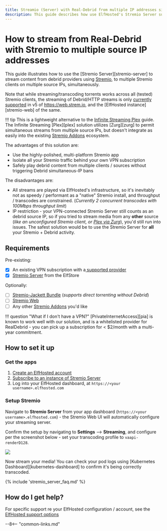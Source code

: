 ```yaml
---
title: Streamio (Server) with Real-Debrid from multiple IP addresses simultaneously
description: This guide describes how use ElfHosted's Stremio Server subscription to stream from Real-Debrid using Stremio, from multilpe source IP addresses simultaneously
---
```

# How to stream from Real-Debrid with Stremio to multiple source IP addresses

This guide illustrates how to use the [Stremio Server][stremio-server] to stream content from debrid providers using [Stremio](https://stremio.com), to multiple Stremio clients on multiple source IPs, simultaneously. 

Note that while streaming/transcoding torrents works across all (tested) Stremio clients, the streaming of Debrid/HTTP streams is only [currently supported](#client-compatibility) in v5 of https://web.strem.io, and the [ElfHosted instance][stremio-web] of the same.

!!! tip
    This is a lightweight alternative to the [Infinite Streaming Plex](guides/media/stream-from-real-debrid-with-plex/) guide. The Infinite Streaming [Plex][plex] solution utilizes [Zurg][zurg] to permit simultaneous streams from multiple source IPs, but doesn't integrate as easily into the existing [Stremio Addons](/stremio-addons/) ecosystem.

The advantages of this solution are:

* Use the highly-polished, multi-platform Stremio app
* Isolate all your Stremio traffic behind your own VPN subscription
* Safely play debrid content from multiple clients / sources without triggering Debrid simultaneous-IP bans

The disadvantages are:

* All streams are played via ElfHosted's infrastructure, so it's inevitably not as speedy / performant as a "native" Stremio install, and throughput / transcodes are constrained. (*Currently 2 concurrent transcodes with 100Mbps throughput limit*)
* IP restriction - your VPN-connected Stremio Server still counts as an debrid source IP, so if you tried to stream media from any **other** source (*like an unconfigured Stremio client, or [Plex via Zurg](guides/media/stream-from-real-debrid-with-plex/)*), you'd still run into issues. The safest solution would be to use the Stremio Server for **all** your Stremio + Debrid activity.

## Requirements

Pre-existing:

* [x] An existing VPN subscription with a[ supported provider](https://github.com/qdm12/gluetun-wiki/tree/main/setup/providers)
* [x] [Stremio Server](https://store.elfhosted.com/product-category/consume-media/stremio) from the ElfStore

Optionally:

* [ ] [Stremio-Jackett Bundle](https://store.elfhosted.com/product/stremio-jackett-bundle) (*supports direct torrenting without Debrid*)
* [ ] [Stremio Web](https://store.elfhosted.com/product/stremio-web/)
* [ ] Any other [Stremio Addons](/stremio-addons/) you'd like

!!! question "What if I don't have a VPN?"
    [PrivateInternetAccess][pia] is known to work well with our solution, and is a whitelisted provider for RealDebrid - you can pick up a subscription for < $2/month with a multi-year commitment.

## How to set it up

### Get the apps

1. [Create an ElfHosted account](https://store.elfhosted.com/my-account)
2. [Subscribe to an instance of Stremio Server](https://store.elfhosted.com/product-category/consume-media/stremio)
3. Log into your ElfHosted dashboard, at `https://<your username>.elfhosted.com`

### Setup Stremio

Navigate to **Stremio Server** from your app dashboard (`https://<your username>.elfhosted.com`) - the Stremio Web UI will automatically configure your streaming server.

Confirm the setup by navigating to **Settings** --> **Streaming**, and configure per the screenshot below - set your transcoding profile to `vaapi-renderD128`.

![](/images/stremio-server-setup-1.png)

Now stream your media! You can check your pod logs using [Kubernetes Dashboard][kubernetes-dashboard] to confirm it's being correctly transcoded.

{% include 'stremio_server_faq.md' %}

## How do I get help?

For specific support re your ElfHosted configuration / account, see the [ElfHosted support options](/get-help/)

[^1]: Other than an entrypoint change to enforce waiting for a VPN to be established before running the server!

--8<-- "common-links.md"